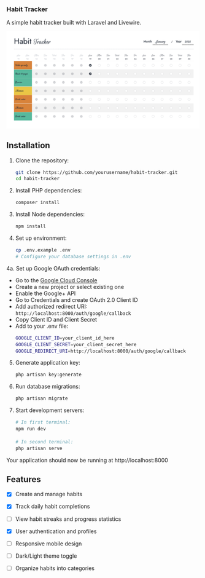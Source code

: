### Habit Tracker

A simple habit tracker built with Laravel and Livewire.

![Habit Tracker](public/screenshot.png)

## Installation

1. Clone the repository:
   ```bash
   git clone https://github.com/yourusername/habit-tracker.git
   cd habit-tracker
   ```

2. Install PHP dependencies:
   ```bash
   composer install
   ```

3. Install Node dependencies:
   ```bash
   npm install
   ```

4. Set up environment:
   ```bash
   cp .env.example .env
   # Configure your database settings in .env
   ```

4a. Set up Google OAuth credentials:
   - Go to the [Google Cloud Console](https://console.cloud.google.com)
   - Create a new project or select existing one
   - Enable the Google+ API
   - Go to Credentials and create OAuth 2.0 Client ID
   - Add authorized redirect URI: `http://localhost:8000/auth/google/callback`
   - Copy Client ID and Client Secret
   - Add to your .env file:
     ```bash
     GOOGLE_CLIENT_ID=your_client_id_here
     GOOGLE_CLIENT_SECRET=your_client_secret_here
     GOOGLE_REDIRECT_URI=http://localhost:8000/auth/google/callback
     ```

5. Generate application key:
   ```bash
   php artisan key:generate
   ```

6. Run database migrations:
   ```bash
   php artisan migrate
   ```

7. Start development servers:
   ```bash
   # In first terminal:
   npm run dev

   # In second terminal:
   php artisan serve
   ```

Your application should now be running at http://localhost:8000

## Features

- [x] Create and manage habits
- [x] Track daily habit completions
- [ ] View habit streaks and progress statistics
- [x] User authentication and profiles
- [ ] Responsive mobile design
- [ ] Dark/Light theme toggle
- [ ] Organize habits into categories

